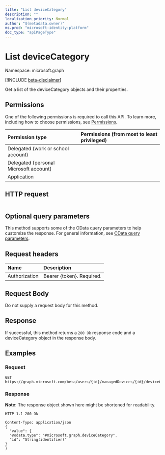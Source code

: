 ```yaml
---
title: "List deviceCategory"
description: ""
localization_priority: Normal
author: "$(metadata.owner)"
ms.prod: "microsoft-identity-platform"
doc_type: "apiPageType"
---
```


# List deviceCategory

Namespace: microsoft.graph

[!INCLUDE [beta-disclaimer](../../includes/beta-disclaimer.md)]

Get a list of the deviceCategory objects and their properties.

## Permissions

One of the following permissions is required to call this API. To learn more, including how to choose permissions, see [Permissions](/graph/permissions-reference).

| Permission type                        | Permissions (from most to least privileged) |
| :------------------------------------- | :------------------------------------------ |
| Delegated (work or school account)     |                                             |
| Delegated (personal Microsoft account) |                                             |
| Application                            |                                             |

## HTTP request

<!-- {
  "blockType": "ignored"
}
-->

```http

```

## Optional query parameters

This method supports some of the OData query parameters to help customize the response. For general information, see [OData query parameters](/graph/query-parameters).

## Request headers

| Name          | Description               |
| :------------ | :------------------------ |
| Authorization | Bearer {token}. Required. |

## Request Body

<!-- Actions and Functions -->

<!-- CRUD Methods -->

Do not supply a request body for this method.

## Response

If successful, this method returns a `200 Ok` response code and a deviceCategory object in the response body.

## Examples

### Request

<!-- {
  "blockType": "request",
  "name": "list_devicecategory"
}
-->

```http
GET https://graph.microsoft.com/beta/users/{id}/managedDevices/{id}/deviceCategory

```

### Response

**Note:** The response object shown here might be shortened for readability.

<!-- {
  "blockType": "response",
  "truncated": true,
  "@odata.type": "microsoft.management.services.api.deviceCategory"
}
-->

```http
HTTP 1.1 200 Ok

Content-Type: application/json
{
  "value": {
  "@odata.type": "#microsoft.graph.deviceCategory",
  "id": "String(identifier)"
}
}

```
